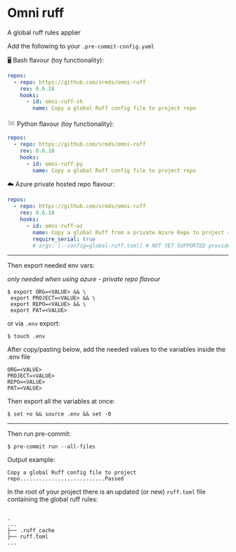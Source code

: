 # Omni ruff

A global ruff rules applier

Add the following to your `.pre-commit-config.yaml`

🖥️ Bash flavour (toy functionality):

```yaml
repos:
  - repo: https://github.com/srmds/omni-ruff
    rev: 0.6.18
    hooks:
      - id: omni-ruff-sh
        name: Copy a global Ruff config file to project repo
```

𓆙 Python flavour (toy functionality):

```yaml
repos:
  - repo: https://github.com/srmds/omni-ruff
    rev: 0.6.18
    hooks:
      - id: omni-ruff-py
        name: Copy a global Ruff config file to project repo
```

☁️ Azure private hosted repo flavour:

```yaml
repos:
  - repo: https://github.com/srmds/omni-ruff
    rev: 0.6.18
    hooks:
      - id: omni-ruff-az
        name: Copy a global Ruff from a private Azure Repo to project repo
        require_serial: true
        # args: [--config=global-ruff.toml] # NOT YET SUPPORTED provide path to global ruff config file in source repo
```

---

Then export needed env vars:

_only needed when using azure - private repo flavour_

```shell
$ export ORG=<VALUE> && \
 export PROJECT=<VALUE> && \
 export REPO=<VALUE> && \
 export PAT=<VALUE> 
```

or via `.env` export:

```shell
$ touch .env
```

After copy/pasting below, add the needed values to the variables inside the .env file

```text
ORG=<VALUE>
PROJECT=<VALUE>
REPO=<VALUE>
PAT=<VALUE>
```

Then export all the variables at once:

```shell
$ set +o && source .env && set -0
```

---

Then run pre-commit:

```shell
$ pre-commit run --all-files
```

Output example:

```shell
Copy a global Ruff config file to project repo...........................Passed
```

In the root of your project there is an updated (or new) `ruff.toml` file containing the global ruff rules:

```shell

.
...
├── .ruff_cache
├── ruff.toml
...
```
